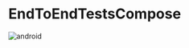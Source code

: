 # EndToEndTestsCompose

![android](https://user-images.githubusercontent.com/29164777/225268272-12981e5d-b6a4-4d01-a1f9-b1e5042c63cd.svg)
